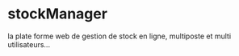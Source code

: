 # stockManager
la plate forme web de gestion de stock en ligne, multiposte et multi utilisateurs...
